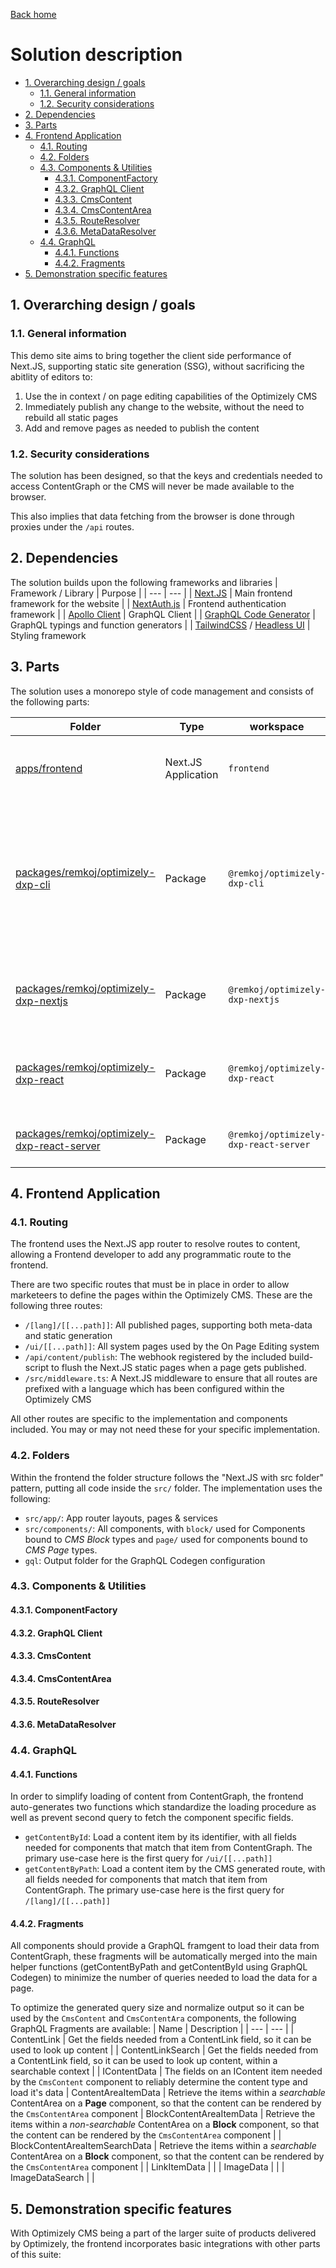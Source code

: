 [Back home](../../README.md)
# Solution description <!-- omit in toc -->

- [1. Overarching design / goals](#1-overarching-design--goals)
  - [1.1. General information](#11-general-information)
  - [1.2. Security considerations](#12-security-considerations)
- [2. Dependencies](#2-dependencies)
- [3. Parts](#3-parts)
- [4. Frontend Application](#4-frontend-application)
  - [4.1. Routing](#41-routing)
  - [4.2. Folders](#42-folders)
  - [4.3. Components \& Utilities](#43-components--utilities)
    - [4.3.1. ComponentFactory](#431-componentfactory)
    - [4.3.2. GraphQL Client](#432-graphql-client)
    - [4.3.3. CmsContent](#433-cmscontent)
    - [4.3.4. CmsContentArea](#434-cmscontentarea)
    - [4.3.5. RouteResolver](#435-routeresolver)
    - [4.3.6. MetaDataResolver](#436-metadataresolver)
  - [4.4. GraphQL](#44-graphql)
    - [4.4.1. Functions](#441-functions)
    - [4.4.2. Fragments](#442-fragments)
- [5. Demonstration specific features](#5-demonstration-specific-features)

## 1. Overarching design / goals
### 1.1. General information
This demo site aims to bring together the client side performance of Next.JS, supporting static site generation (SSG), without sacrificing the abitlity of editors to:
1. Use the in context / on page editing capabilities of the Optimizely CMS
2. Immediately publish any change to the website, without the need to rebuild all static pages
3. Add and remove pages as needed to publish the content

### 1.2. Security considerations
The solution has been designed, so that the keys and credentials needed to access ContentGraph or the CMS will never be made available to the browser.

This also implies that data fetching from the browser is done through proxies under the `/api` routes.

## 2. Dependencies
The solution builds upon the following frameworks and libraries
| Framework / Library | Purpose |
| --- | --- |
| [Next.JS](https://nextjs.org/) | Main frontend framework for the website |
| [NextAuth.js](https://next-auth.js.org/) | Frontend authentication framework |
| [Apollo Client](https://www.apollographql.com/docs/react/) | GraphQL Client |
| [GraphQL Code Generator](https://the-guild.dev/graphql/codegen) | GraphQL typings and function generators |
| [TailwindCSS](https://tailwindcss.com/) / [Headless UI](https://headlessui.com/) | Styling framework

## 3. Parts
The solution uses a monorepo style of code management and consists of the following parts:

| Folder | Type | workspace | Description |
| --- | --- | --- | --- |
| [apps/frontend](../../apps/frontend/README.md) | Next.JS Application | `frontend` | The main Next.JS based frontend application |
| [packages/remkoj/optimizely-dxp-cli](../../packages/remkoj/optimizely-dxp-cli/README.md) | Package | `@remkoj/optimizely-dxp-cli` | A helper package that adds developer productivity tools, as well as building tools specific to Optimizely CMS. |
| [packages/remkoj/optimizely-dxp-nextjs](../../packages/remkoj/optimizely-dxp-nextjs/README.md) | Package | `@remkoj/optimizely-dxp-nextjs` | Next.JS Specific components and helpers for the Frontend |
| [packages/remkoj/optimizely-dxp-react](../../packages/remkoj/optimizely-dxp-react/README.md) | Package | `@remkoj/optimizely-dxp-react` | React components and helpers for both server and client side |
| [packages/remkoj/optimizely-dxp-react-server](../../packages/remkoj/optimizely-dxp-react-server/README.md) | Package | `@remkoj/optimizely-dxp-react-server` | Server Side React components and helpers |

## 4. Frontend Application
### 4.1. Routing
The frontend uses the Next.JS app router to resolve routes to content, allowing a Frontend developer to add any programmatic route to the frontend.

There are two specific routes that must be in place in order to allow marketeers to define the pages within the Optimizely CMS. These are the following three routes:

- `/[lang]/[[...path]]`: All published pages, supporting both meta-data and static generation
- `/ui/[[...path]]`: All system pages used by the On Page Editing system
- `/api/content/publish`: The webhook registered by the included build-script to flush the Next.JS static pages when a page gets published.
- `/src/middleware.ts`: A Next.JS middleware to ensure that all routes are prefixed with a language which has been configured within the Optimizely CMS

All other routes are specific to the implementation and components included. You may or may not need these for your specific implementation.

### 4.2. Folders
Within the frontend the folder structure follows the "Next.JS with src folder" pattern, putting all code inside the `src/` folder. The implementation uses the following:
- `src/app/`: App router layouts, pages & services
- `src/components/`: All components, with `block/` used for Components bound to *CMS Block* types and `page/` used for components bound to *CMS Page* types.
- `gql`: Output folder for the GraphQL Codegen configuration

### 4.3. Components & Utilities

#### 4.3.1. ComponentFactory

#### 4.3.2. GraphQL Client

#### 4.3.3. CmsContent

#### 4.3.4. CmsContentArea

#### 4.3.5. RouteResolver

#### 4.3.6. MetaDataResolver

### 4.4. GraphQL 

#### 4.4.1. Functions
In order to simplify loading of content from ContentGraph, the frontend auto-generates two functions which standardize the loading procedure as well as prevent second query to fetch the component specific fields.
- `getContentById`: Load a content item by its identifier, with all fields needed for components that match that item from ContentGraph. The primary use-case here is the first query for `/ui/[[...path]]`
- `getContentByPath`: Load a content item by the CMS generated route, with all fields needed for components that match that item from ContentGraph. The primary use-case here is the first query for `/[lang]/[[...path]]`

#### 4.4.2. Fragments
All components should provide a GraphQL framgent to load their data from ContentGraph, these fragments will be automatically merged into the main helper
functions (getContentByPath and getContentById using GraphQL Codegen) to minimize the number of queries needed to load the data for a page.

To optimize the generated query size and normalize output so it can be used by the `CmsContent` and `CmsContentAra` components, the following GraphQL Fragments are available:
| Name | Description |
| --- | --- |
| ContentLink | Get the fields needed from a ContentLink field, so it can be used to look up content |
| ContentLinkSearch | Get the fields needed from a ContentLink field, so it can be used to look up content, within a searchable context |
| IContentData | The fields on an IContent item needed by the `CmsContent` component to reliably determine the content type and load it's data
| ContentAreaItemData | Retrieve the items within a *searchable* ContentArea on a **Page** component, so that the content can be rendered by the `CmsContentArea` component
| BlockContentAreaItemData | Retrieve the items within a *non-searchable* ContentArea on a **Block** component, so that the content can be rendered by the `CmsContentArea` component |
| BlockContentAreaItemSearchData | Retrieve the items within a *searchable* ContentArea on a **Block** component, so that the content can be rendered by the `CmsContentArea` component |
| LinkItemData | |
| ImageData | |
| ImageDataSearch | |

## 5. Demonstration specific features
With Optimizely CMS being a part of the larger suite of products delivered by Optimizely, the frontend incorporates basic integrations with other parts of this suite:
